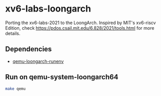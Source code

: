 # xv6-labs-loongarch

Porting the xv6-labs-2021 to the LoongArch. Inspired by MIT's xv6-riscv Edition, check https://pdos.csail.mit.edu/6.828/2021/tools.html for more details.

## Dependencies

* [qemu-loongarch-runenv](https://github.com/foxsen/qemu-loongarch-runenv)

## Run on qemu-system-loongarch64

```bash
make qemu
```